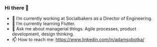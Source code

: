 ### Hi there 👋

- 🔭 I’m currently working at Socialbakers as a Director of Engineering. 
- 🌱 I’m currently learning Flutter.
- 💬 Ask me about managerial things. Agile processes, product development, design thinking.
- 📫 How to reach me: https://www.linkedin.com/in/adamsobotka/

